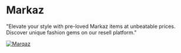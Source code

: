 # Markaz
"Elevate your style with pre-loved Markaz items at unbeatable prices. Discover unique fashion gems on our resell platform."

[![Marqaz](https://img.shields.io/badge/Marqaz-Visit-green)](https://oyesafi.github.io/Marqaz/)
